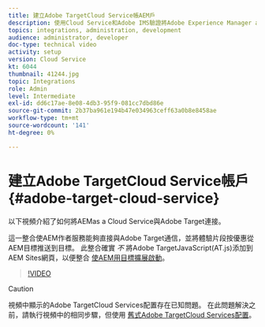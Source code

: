 ```yaml
---
title: 建立Adobe TargetCloud Service帳AEM戶
description: 使用Cloud Service和Adobe IMS驗證將Adobe Experience Manager as a Cloud Service與Adobe Target整合。
topics: integrations, administration, development
audience: administrator, developer
doc-type: technical video
activity: setup
version: Cloud Service
kt: 6044
thumbnail: 41244.jpg
topic: Integrations
role: Admin
level: Intermediate
exl-id: dd6c17ae-8e08-4db3-95f9-081cc7dbd86e
source-git-commit: 2b37ba961e194b47e034963ceff63a0b8e8458ae
workflow-type: tm+mt
source-wordcount: '141'
ht-degree: 0%

---
```


# 建立Adobe TargetCloud Service帳戶 {#adobe-target-cloud-service}

以下視頻介紹了如何將AEMas a Cloud Service與Adobe Target連接。

這一整合使AEM作者服務能夠直接與Adobe Target通信，並將體驗片段按優惠從AEM目標推送到目標。  此整合確實 *不* 將Adobe TargetJavaScript(AT.js)添加到AEM Sites網頁，以便整合 [使AEM用目標擴展啟動](../experience-platform/data-collection/tags/connect-aem-tag-property-using-ims.md)。

>[!VIDEO](https://video.tv.adobe.com/v/41244?quality=12&learn=on)

>[!CAUTION]
>
>視頻中顯示的Adobe TargetCloud Services配置存在已知問題。 在此問題解決之前，請執行視頻中的相同步驟，但使用 [舊式Adobe TargetCloud Services配置](https://experienceleague.adobe.com/docs/experience-manager-learn/aem-target-tutorial/aem-target-implementation/using-aem-cloud-services.html)。
